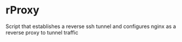 # rProxy
Script that establishes a reverse ssh tunnel and configures nginx as a reverse proxy to tunnel traffic 
